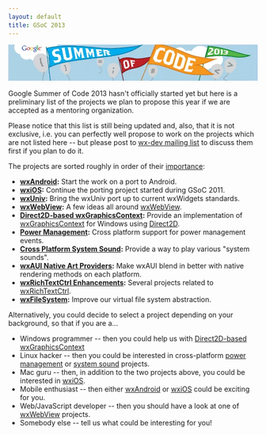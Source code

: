 ```yaml
---
layout: default
title: GSoC 2013
---
```


![2013 Summer of Code Project Ideas](logo.jpg)

Google Summer of Code 2013 hasn't officially started yet but here is a
preliminary list of the projects we plan to propose this year if we are
accepted as a mentoring organization.

Please notice that this list is still being updated and, also, that it is not
exclusive, i.e. you can perfectly well propose to work on the projects which
are not listed here -- but please post to
[wx-dev mailing list](http://groups.google.com/group/wx-dev) to discuss them
first if you plan to do it.

The projects are sorted roughly in order of their
[importance](../project-ratings):

* **[wxAndroid](../projects/android):** Start the work on a port to Android.
* **[wxiOS](../projects/ios):** Continue the porting project started during
  GSoC 2011.
* **[wxUniv](../projects/universal):** Bring the wxUniv port up to current
  wxWidgets standards.
* **[wxWebView](../projects/webview):** A few ideas all around
  [wxWebView](http://docs.wxwidgets.org/trunk/classwx_web_view.html).
* **[Direct2D-based wxGraphicsContext](../projects/gc-d2d):** Provide an implementation
  of [wxGraphicsContext](http://docs.wxwidgets.org/trunk/classwx_graphics_context.html)
  for Windows using [Direct2D](http://msdn.microsoft.com/en-us/library/windows/desktop/dd370987.aspx).
* **[Power Management](../projects/power-management):** Cross platform support
  for power management events.
* **[Cross Platform System Sound](../projects/sound):** Provide a way to play
  various "system sounds".
* **[wxAUI Native Art Providers](../projects/aui-native-art):** Make wxAUI
  blend in better with native rendering methods on each platform.
* **[wxRichTextCtrl Enhancements](../projects/rtc):** Several projects related
  to [wxRichTextCtrl](http://docs.wxwidgets.org/trunk/classwx_rich_text_ctrl.html).
* **[wxFileSystem](../projects/filesystem):** Improve our virtual file system
  abstraction.

Alternatively, you could decide to select a project depending on your
background, so that if you are a...

* Windows programmer -- then you could help us with
  [Direct2D-based wxGraphicsContext](../projects/gc-d2d)
* Linux hacker -- then you could be interested in cross-platform
  [power management](../projects/power-management) or
  [system sound](../projects/sound) projects.
* Mac guru -- then, in addition to the two projects above, you could be
  interested in [wxiOS](../projects/ios).
* Mobile enthusiast -- then either [wxAndroid](../projects/android) or
  [wxiOS](../projects/ios) could be exciting for you.
* Web/JavaScript developer -- then you should have a look at one of
  [wxWebView](../projects/webview) projects.
* Somebody else -- tell us what could be interesting for you!
